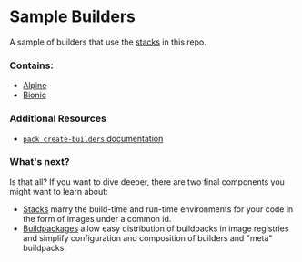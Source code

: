 # Sample Builders

A sample of builders that use the [stacks](../stacks/) in this repo.

### Contains:
- [Alpine](alpine/)
- [Bionic](bionic/)

### Additional Resources

* [`pack create-builders` documentation](https://buildpacks.io/docs/using-pack/working-with-builders/)

### What's next?

Is that all? If you want to dive deeper, there are two final components you might want to learn about:
- [Stacks](../stacks) marry the build-time and run-time environments for your code in the form of images under a common id.
- [Buildpackages](../packages) allow easy distribution of buildpacks in image registries and simplify configuration and composition of builders and "meta" buildpacks.
